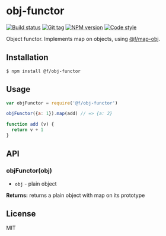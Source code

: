 
# obj-functor

[![Build status][travis-image]][travis-url]
[![Git tag][git-image]][git-url]
[![NPM version][npm-image]][npm-url]
[![Code style][standard-image]][standard-url]

Object functor. Implements map on objects, using [@f/map-obj](//github.com/micro-js/map-ob).

## Installation

    $ npm install @f/obj-functor

## Usage

```js
var objFunctor = require('@f/obj-functor')

objFunctor({a: 1}).map(add) // => {a: 2}

function add (v) {
  return v + 1
}

```

## API

### objFunctor(obj)

- `obj` - plain object

**Returns:** returns a plain object with map on its prototype

## License

MIT

[travis-image]: https://img.shields.io/travis/micro-js/obj-functor.svg?style=flat-square
[travis-url]: https://travis-ci.org/micro-js/obj-functor
[git-image]: https://img.shields.io/github/tag/micro-js/obj-functor.svg
[git-url]: https://github.com/micro-js/obj-functor
[standard-image]: https://img.shields.io/badge/code%20style-standard-brightgreen.svg?style=flat
[standard-url]: https://github.com/feross/standard
[npm-image]: https://img.shields.io/npm/v/@f/obj-functor.svg?style=flat-square
[npm-url]: https://npmjs.org/package/@f/obj-functor
